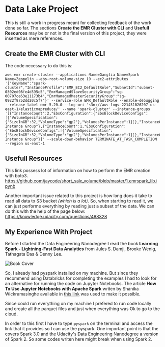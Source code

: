 # Data Lake Project
This is still a work in progress meant for collecting feedback of the work done so far. The sections **Create the EMR Cluster with CLI** and **Usefull Resources** may be or not in the final version of this project, they were inserted as mere references.

## Create the EMR Cluster with CLI
The code necessary to do this is:
```
aws emr create-cluster --applications Name=Ganglia Name=Spark Name=Zeppelin --ebs-root-volume-size 10 --ec2-attributes '{"KeyName":"spark-cluster","InstanceProfile":"EMR_EC2_DefaultRole","SubnetId":"subnet-0302ed08fe4d595c5","EmrManagedSlaveSecurityGroup":"sg-00707ce63e11173b4","EmrManagedMasterSecurityGroup":"sg-0922f9752dd20c5f7"}' --service-role EMR_DefaultRole --enable-debugging --release-label emr-5.20.0 --log-uri 's3n://aws-logs-221451026207-us-east-1/elasticmapreduce/' --name 'spark-cluster' --instance-groups '[{"InstanceCount":2,"EbsConfiguration":{"EbsBlockDeviceConfigs":[{"VolumeSpecification":{"SizeInGB":32,"VolumeType":"gp2"},"VolumesPerInstance":1}]},"InstanceGroupType":"CORE","InstanceType":"m5.xlarge","Name":"Core Instance Group"},{"InstanceCount":1,"EbsConfiguration":{"EbsBlockDeviceConfigs":[{"VolumeSpecification":{"SizeInGB":32,"VolumeType":"gp2"},"VolumesPerInstance":1}]},"InstanceGroupType":"MASTER","InstanceType":"m5.xlarge","Name":"Master Instance Group"}]' --scale-down-behavior TERMINATE_AT_TASK_COMPLETION --region us-east-1
```

## Usefull Resources
This link possess lot of information on how to perform the EMR creation with boto3.
https://github.com/jaycode/short_sale_volume/blob/master/1.emrspark_lib.ipynb

Another important issue related to this project is how long does it take to read all data to S3 bucket _(which is a lot)_. So, when starting to read it, we can just performe everything by reading just a subset of the data. We can do this with the help of the page below:
https://knowledge.udacity.com/questions/488328

## My Experience With Project
Before I started the Data Engineering Nanodegree I read the book **Learning Spark - Lightning-Fast Data Analytics** from Jules S. Damji, Brooke Wenig, Tathagata Das & Denny Lee.

![Book Cover](https://m.media-amazon.com/images/I/51hh4ltGnnL._SX379_BO1,204,203,200_.jpg)

So, I already had pyspark installed on my machine. But since they recommend using Databricks for completing the examples I had to look for an alternative for running the code on Jupyter Notebooks. The article **How To Use Jupyter Notebooks with Apache Spark** writen by Shanika Wickramasinghe available in [this link](https://www.bmc.com/blogs/jupyter-notebooks-apache-spark/) was used to make it possible.<br>

Since could run everything on my machine I prefered to run code locally and create all the parquet files and just when everything was Ok to go to the cloud. 

In order to this first I have to type `pyspark` on the terminal and access the link that it provides so I can use the pyspark. One important point is that the covers Spark 3.0 and the Udacity's Data Engineering Nanodegree a version of Spark 2. So some codes writen here might break when using Spark 2.